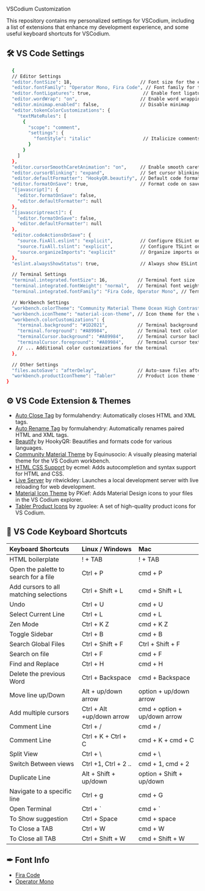 VSCodium Customization

This repository contains my personalized settings for VSCodium, including a list of extensions that enhance my development experience, and some useful keyboard shortcuts for VSCodium.

## 🛠 VS Code Settings
```bash
  {
  // Editor Settings
  "editor.fontSize": 18,                         // Font size for the editor
  "editor.fontFamily": "Operator Mono, Fira Code", // Font family for the editor
  "editor.fontLigatures": true,                   // Enable font ligatures
  "editor.wordWrap": "on",                       // Enable word wrapping
  "editor.minimap.enabled": false,               // Disable minimap
  "editor.tokenColorCustomizations": {
    "textMateRules": [
      {
        "scope": "comment",
        "settings": {
          "fontStyle": "italic"                   // Italicize comments
        }
      }
    ]
  },
  "editor.cursorSmoothCaretAnimation": "on",     // Enable smooth caret animation
  "editor.cursorBlinking": "expand",             // Set cursor blinking style
  "editor.defaultFormatter": "HookyQR.beautify", // Default code formatter
  "editor.formatOnSave": true,                   // Format code on save
  "[javascript]": {
    "editor.formatOnSave": false,
    "editor.defaultFormatter": null
  },
  "[javascriptreact]": {
    "editor.formatOnSave": false,
    "editor.defaultFormatter": null
  },
  "editor.codeActionsOnSave": {
    "source.fixAll.eslint": "explicit",          // Configure ESLint on save
    "source.fixAll.tslint": "explicit",          // Configure TSLint on save
    "source.organizeImports": "explicit"         // Organize imports on save
  },
  "eslint.alwaysShowStatus": true,               // Always show ESLint status

  // Terminal Settings
  "terminal.integrated.fontSize": 16,           // Terminal font size
  "terminal.integrated.fontWeight": "normal",   // Terminal font weight
  "terminal.integrated.fontFamily": "Fira Code, Operator Mono", // Terminal font family

  // Workbench Settings
  "workbench.colorTheme": "Community Material Theme Ocean High Contrast", // Color theme for the workbench
  "workbench.iconTheme": "material-icon-theme", // Icon theme for the workbench
  "workbench.colorCustomizations": {
    "terminal.background": "#1D2021",           // Terminal background color
    "terminal.foreground": "#A89984",           // Terminal text color
    "terminalCursor.background": "#A89984",     // Terminal cursor background color
    "terminalCursor.foreground": "#A89984",     // Terminal cursor text color
    // ... Additional color customizations for the terminal
  },

  // Other Settings
  "files.autoSave": "afterDelay",               // Auto-save files after a delay
  "workbench.productIconTheme": "Tabler"        // Product icon theme for the workbench
}


```

## ⚙️ VS Code Extension & Themes
- [Auto Close Tag](https://marketplace.visualstudio.com/items?itemName=formulahendry.auto-close-tag) by formulahendry: Automatically closes HTML and XML tags.
- [Auto Rename Tag](https://marketplace.visualstudio.com/items?itemName=formulahendry.auto-rename-tag) by formulahendry: Automatically renames paired HTML and XML tags.
- [Beautify](https://marketplace.visualstudio.com/items?itemName=HookyQR.beautify) by HookyQR: Beautifies and formats code for various languages.
- [Community Material Theme](https://marketplace.visualstudio.com/items?itemName=Equinusocio.vsc-community-material-theme) by Equinusocio: A visually pleasing material theme for the VS Codium workbench.
- [HTML CSS Support](https://marketplace.visualstudio.com/items?itemName=ecmel.vscode-html-css) by ecmel: Adds autocompletion and syntax support for HTML and CSS.
- [Live Server](https://marketplace.visualstudio.com/items?itemName=ritwickdey.LiveServer) by ritwickdey: Launches a local development server with live reloading for web development.
- [Material Icon Theme](https://marketplace.visualstudio.com/items?itemName=PKief.material-icon-theme) by PKief: Adds Material Design icons to your files in the VS Codium explorer.
- [Tabler Product Icons](https://marketplace.visualstudio.com/items?itemName=zhuangtongfa.Material-theme) by zguolee: A set of high-quality product icons for VS Codium.


## 🔑 VS Code Keyboard Shortcuts 

| Keyboard Shortcuts | Linux / Windows     | Mac   |
| :-------- | :------- | :-------------------------------- |
|  HTML boilerplate  |  ! + TAB | ! + TAB |
|  Open the palette to search for a file  | Ctrl + P | cmd + P |
|  Add cursors to all matching selections  | Ctrl + Shift + L  | cmd + Shift + L |
|  Undo  |  Ctrl + U | cmd + U |
|  Select Current Line  | Ctrl + L | cmd + L |
|  Zen Mode  | Ctrl + K Z | cmd + K Z |
|  Toggle Sidebar  | Ctrl + B | cmd + B |
|  Search Global Files  | Ctrl + Shift + F | Ctrl + Shift + F |
|  Search on file  | Ctrl + F | cmd + F |
|  Find and Replace  | Ctrl + H | cmd + H |
|  Delete the previous Word  | Ctrl + Backspace | cmd + Backspace |
|  Move line up/Down  | Alt + up/down arrow | option + up/down arrow |
|  Add multiple cursors  | Ctrl + Alt +up/down arrow | cmd + option + up/down arrow |
|  Comment Line  | Ctrl + / | cmd + / |
|  Comment Line  | Ctrl + K + Ctrl + C | cmd + K + cmd + C |
|  Split View  | Ctrl + \  | cmd + \ |
|  Switch Between views |  Ctrl +1, Ctrl + 2 .. | cmd + 1, cmd + 2 |
|  Duplicate Line  | Alt + Shift + up/down | option + Shift + up/down |
|  Navigate to a specific line  | Ctrl + g | cmd + G |
|  Open Terminal | Ctrl + ` | cmd + ` |
|  To Show suggestion | Ctrl + Space | cmd + space |
|  To Close a TAB | Ctrl + W | cmd + W |
|  To Close all TAB | Ctrl + Shift + W | cmd + Shift + W |


## ✒ Font Info
- [Fira Code](https://fonts.google.com/specimen/Fira+Code)
- [Operator Mono](https://github.com/keyding/Operator-Mono)
